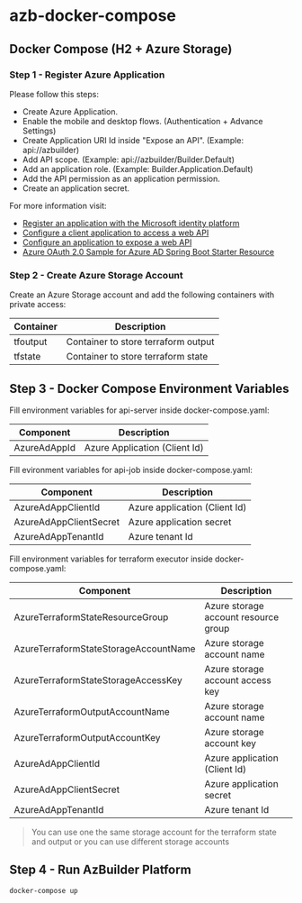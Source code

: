 # azb-docker-compose

## Docker Compose (H2 + Azure Storage)

### Step 1 - Register Azure Application

Please follow this steps:

* Create Azure Application.
* Enable the mobile and desktop flows. (Authentication + Advance Settings)
* Create Application URI Id inside "Expose an API". (Example: api://azbuilder)
* Add API scope. (Example: api://azbuilder/Builder.Default)
* Add an application role. (Example: Builder.Application.Default)
* Add the API permission as an application permission.
* Create an application secret.

For more information visit:
* [Register an application with the Microsoft identity platform](https://docs.microsoft.com/en-us/azure/active-directory/develop/quickstart-register-app)
* [Configure a client application to access a web API](https://docs.microsoft.com/en-us/azure/active-directory/develop/quickstart-configure-app-access-web-apis)
* [Configure an application to expose a web API](https://docs.microsoft.com/en-us/azure/active-directory/develop/quickstart-configure-app-expose-web-apis)
* [Azure OAuth 2.0 Sample for Azure AD Spring Boot Starter Resource](https://github.com/Azure/azure-sdk-for-java/tree/main/sdk/spring/azure-spring-boot-samples/azure-spring-boot-sample-active-directory-resource-server#configure-web-api)

### Step 2 - Create Azure Storage Account

Create an Azure Storage account and add the following containers with private access:

| Container    | Description                         |
| -------------| ------------------------------------|
| tfoutput     | Container to store terraform output |
| tfstate      | Container to store terraform state  |

## Step 3 - Docker Compose Environment Variables

Fill environment variables for api-server inside docker-compose.yaml:

| Component       | Description                         |
| ----------------| ------------------------------------|
| AzureAdAppId    | Azure Application (Client Id)       |

Fill evironment variables for api-job inside docker-compose.yaml:

| Component              | Description                   |
| -----------------------| ------------------------------|
| AzureAdAppClientId     | Azure application (Client Id) |
| AzureAdAppClientSecret | Azure application secret      |
| AzureAdAppTenantId     | Azure tenant Id               |

Fill environment variables for terraform executor inside docker-compose.yaml:

| Component                             | Description                          |
| --------------------------------------| ------------------------------------ |
| AzureTerraformStateResourceGroup      | Azure storage account resource group |
| AzureTerraformStateStorageAccountName | Azure storage account name           |
| AzureTerraformStateStorageAccessKey   | Azure storage account access key     |
| AzureTerraformOutputAccountName       | Azure storage account name           |
| AzureTerraformOutputAccountKey        | Azure storage account key            |
| AzureAdAppClientId                    | Azure application (Client Id)        |
| AzureAdAppClientSecret                | Azure application secret             |
| AzureAdAppTenantId                    | Azure tenant Id                      |

> You can use one the same storage account for the terraform state and output or you can use different storage accounts

## Step 4 - Run AzBuilder Platform

```bash
docker-compose up
```